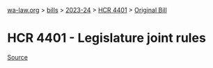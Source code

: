 [wa-law.org](/) > [bills](/bills/) > [2023-24](/bills/2023-24) > [HCR 4401](/bills/2023-24/hcr/4401/) > [Original Bill](/bills/2023-24/hcr/4401/1/)

# HCR 4401 - Legislature joint rules

[Source](http://lawfilesext.leg.wa.gov/biennium/2023-24/Pdf/Bills/House%20Concurrent%20Resolutions/4401.pdf)
